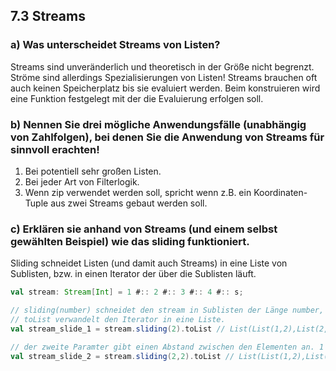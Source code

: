 ## 7.3 Streams

### a) Was unterscheidet Streams von Listen?
Streams sind unveränderlich und theoretisch in der Größe nicht begrenzt. Ströme sind allerdings Spezialisierungen von Listen! Streams brauchen oft auch keinen Speicherplatz bis sie evaluiert werden. Beim konstruieren wird eine Funktion festgelegt mit der die Evaluierung erfolgen soll.

### b) Nennen Sie drei mögliche Anwendungsfälle (unabhängig von Zahlfolgen), bei denen Sie die Anwendung von Streams für sinnvoll erachten!

1. Bei potentiell sehr großen Listen.
2. Bei jeder Art von Filterlogik.
3. Wenn zip verwendet werden soll, spricht wenn z.B. ein Koordinaten-Tuple aus zwei Streams gebaut werden soll.

### c) Erklären sie anhand von Streams (und einem selbst gewählten Beispiel) wie das sliding funktioniert.

Sliding schneidet Listen (und damit auch Streams) in eine Liste von Sublisten, bzw. in einen Iterator der über die Sublisten läuft.

```scala
val stream: Stream[Int] = 1 #:: 2 #:: 3 #:: 4 #:: s;

// sliding(number) schneidet den stream in Sublisten der Länge number, wobei das erste Element jeder Liste auch das letzte Element der vorherigen Liste ist.
// toList verwandelt den Iterator in eine Liste.
val stream_slide_1 = stream.sliding(2).toList // List(List(1,2),List(2,3),List(3,4))

// der zweite Paramter gibt einen Abstand zwischen den Elementen an. 1 ist default, 2 ist genau der Abstand der so slidet, dass jedes Element in genau einer Subliste auftauch. Alles größer 2 bewirkt, dass Elemente in den Sublisten ausgelassen werden.
val stream_slide_2 = stream.sliding(2,2).toList // List(List(1,2),List(3,4))

```
